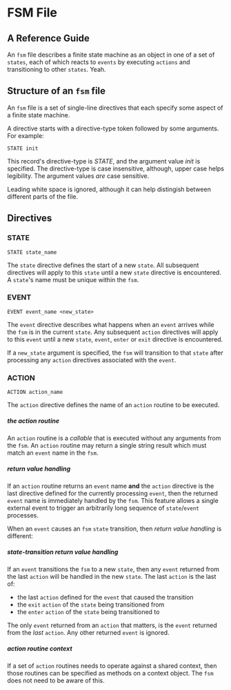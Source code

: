 # FSM File
## A Reference Guide

An `fsm` file describes a finite state machine
as an object in one of a set of `states`,
each of which reacts to `events` by
executing `actions` and transitioning to other `states`.
Yeah.

## Structure of an `fsm` file

An `fsm` file is a set of single-line directives that each specify some aspect of a
finite state machine.

A directive starts with a directive-type token followed by some arguments. For example:

```
STATE init
```

This record's directive-type is *STATE*, and the argument value *init* is specified.
The directive-type is case insensitive, although, upper case helps legibility.
The argument values *are* case sensitive.

Leading white space is ignored, although it can help distingish between
different parts of the file.

## Directives

### STATE

```
STATE state_name
```

The `state` directive defines the start of a new `state`. All subsequent
directives will apply to this `state` until a new `state` directive is encountered.
A `state`'s name must be unique within the `fsm`.

### EVENT

```
EVENT event_name <new_state>
```

The `event` directive describes what happens when an `event` arrives
while the `fsm` is in the current `state`.
Any subsequent `action` directives will apply to this `event` until a new `state`,
`event`, `enter` or `exit` directive is encountered.

If a `new_state` argument is specified,
the `fsm` will transition to that `state` after processing any
`action` directives associated with the `event`.

### ACTION

```
ACTION action_name
```

The `action` directive defines the name of an `action` routine to be executed.

##### the action routine

An `action` routine is a *callable* that is executed without any arguments from the
`fsm`. An `action` routine may return a single string result which must match
an `event` name in the `fsm`.

##### return value handling

If an `action` routine returns an `event` name **and** the `action` directive
is the last directive defined for the currently processing `event`, then the
returned `event` name is immediately handled by the `fsm`.
This feature allows a single external event to trigger an arbitrarily long
sequence of `state`/`event` processes.

When an `event` causes an `fsm` `state` transition,
then *return value handling* is different:

##### state-transition return value handling

If an `event` transitions the `fsm` to a new `state`,
then any `event` returned from the last `action`
will be handled in the new `state`.
The last `action` is the last of:

- the last `action` defined for the `event` that caused the transition
- the `exit` `action` of the `state` being transitioned from
- the `enter` `action` of the `state` being transitioned to

The only `event` returned from an `action` that matters, is the `event`
returned from the *last* `action`.
Any other returned `event` is ignored.

##### action routine context

If a set of `action` routines needs to operate against a shared context,
then those routines can be specified as methods on a context object.
The `fsm` does not need to be aware of this.
